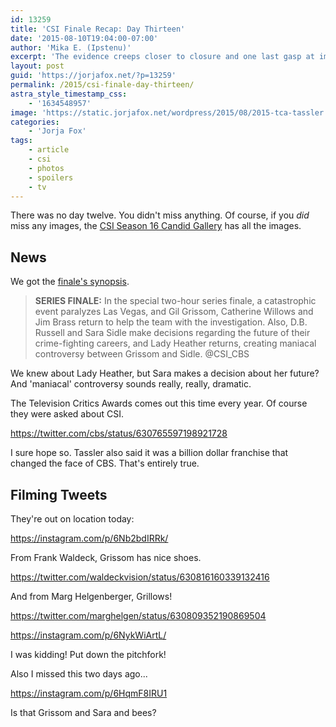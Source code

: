 ```yaml
---
id: 13259
title: 'CSI Finale Recap: Day Thirteen'
date: '2015-08-10T19:04:00-07:00'
author: 'Mika E. (Ipstenu)'
excerpt: 'The evidence creeps closer to closure and one last gasp at immortality.'
layout: post
guid: 'https://jorjafox.net/?p=13259'
permalink: /2015/csi-finale-day-thirteen/
astra_style_timestamp_css:
    - '1634548957'
image: 'https://static.jorjafox.net/wordpress/2015/08/2015-tca-tassler.jpg'
categories:
    - 'Jorja Fox'
tags:
    - article
    - csi
    - photos
    - spoilers
    - tv
---
```


There was no day twelve. You didn't miss anything. Of course, if you <em>did</em> miss any images, the <a href="https://jorjafox.net/gallery/tv/csi/pub/s16/candid/">CSI Season 16 Candid Gallery</a> has all the images.

## News

We got the <a href="https://jorjafox.net/2015/csi-finale-official-description/">finale's synopsis</a>.

> <strong>SERIES FINALE:</strong> In the special two-hour series finale, a catastrophic event paralyzes Las Vegas, and Gil Grissom, Catherine Willows and Jim Brass return to help the team with the investigation. Also, D.B. Russell and Sara Sidle make decisions regarding the future of their crime-fighting careers, and Lady Heather returns, creating maniacal controversy between Grissom and Sidle. @CSI_CBS

We knew about Lady Heather, but Sara makes a decision about her future? And 'maniacal' controversy sounds really, really, dramatic.

The Television Critics Awards comes out this time every year. Of course they were asked about CSI.

https://twitter.com/cbs/status/630765597198921728

I sure hope so. Tassler also said it was a billion dollar franchise that changed the face of CBS. That's entirely true.

## Filming Tweets

They're out on location today:

https://instagram.com/p/6Nb2bdIRRk/

From Frank Waldeck, Grissom has nice shoes.

https://twitter.com/waldeckvision/status/630816160339132416

And from Marg Helgenberger, Grillows!

https://twitter.com/marghelgen/status/630809352190869504

https://instagram.com/p/6NykWiArtL/

I was kidding! Put down the pitchfork!

Also I missed this two days ago...

https://instagram.com/p/6HqmF8IRU1

Is that Grissom and Sara and bees?